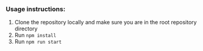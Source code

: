 ### Usage instructions:
1. Clone the repository locally and make sure you are in the root repository directory
1. Run ```npm install```
1. Run ```npm run start```
